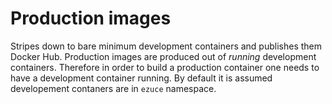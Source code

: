 Production images
=================

Stripes down to bare minimum development containers and publishes them Docker Hub. Production images are produced
out of *running* development containers. Therefore in order to build a production container one needs to have
a development container running. By default it is assumed developement contaners are in `ezuce` namespace.
